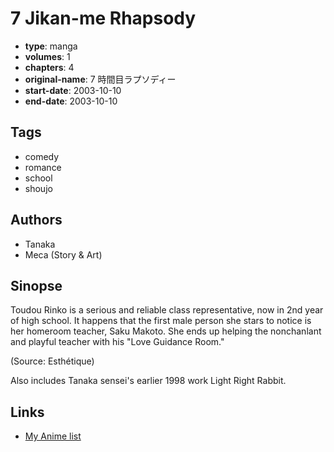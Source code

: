 # 7 Jikan-me Rhapsody

-   **type**: manga
-   **volumes**: 1
-   **chapters**: 4
-   **original-name**: 7 時間目ラプソディー
-   **start-date**: 2003-10-10
-   **end-date**: 2003-10-10

## Tags

-   comedy
-   romance
-   school
-   shoujo

## Authors

-   Tanaka
-   Meca (Story & Art)

## Sinopse

Toudou Rinko is a serious and reliable class representative, now in 2nd year of high school. It happens that the first male person she stars to notice is her homeroom teacher, Saku Makoto. She ends up helping the nonchanlant and playful teacher with his "Love Guidance Room."

(Source: Esthétique)

Also includes Tanaka sensei's earlier 1998 work Light Right Rabbit.

## Links

-   [My Anime list](https://myanimelist.net/manga/3653/7_Jikan-me_Rhapsody)
